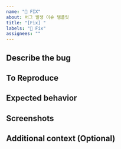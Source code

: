 ```yaml
---
name: "🐛 FIX"
about: 버그 발생 이슈 템플릿
title: "[Fix] "
labels: "🐛 Fix"
assignees: ""
---
```


## Describe the bug

<!-- 윗부분 / 버그에 대해 설명해주세요. -->

## To Reproduce

<!-- 윗부분 / 버그 발생 과정을 기술하세요. -->

## Expected behavior

<!-- 윗부분 / 본래 작동할 것이라 예상했던 결과에 대해 설명하세요. -->

## Screenshots

<!-- 윗부분 / 스크린샷 첨부 -->

## Additional context (Optional)

<!-- 윗부분 / 발생한 문제에 대한 추가사항을 작성해주세요. (선택) -->